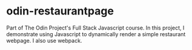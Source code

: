 # odin-restaurantpage
Part of The Odin Project's Full Stack Javascript course. In this project, I demonstrate using Javascript to dynamically render a simple restaurant webpage. I also use webpack.
